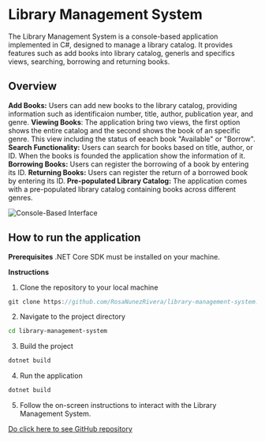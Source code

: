 # Library Management System

The Library Management System is a console-based application implemented in C#, designed to manage a library catalog. It provides features such as add books into library catalog, generls and specifics views, searching, borrowing and returning books.  

## Overview

**Add Books:** Users can add new books to the library catalog, providing information such as identificaion number, title, author, publication year, and genre.
**Viewing Books**: The application bring two views, the first option shows the entire catalog and the second shows the book of an specific genre. This view including the status of eeach book "Available" or "Borrow".
**Search Functionality:** Users can search for books based on title, author, or ID. When the books is founded the application show the information of it.
**Borrowing Books:** Users can register the borrowing of a book by entering its ID.
**Returning Books:** Users can register the return of a borrowed book by entering its ID.
**Pre-populated Library Catalog:** The application comes with a pre-populated library catalog containing books across different genres.

![Console-Based Interface](image.png)

## How to run the application

**Prerequisites**
.NET Core SDK must be installed on your machine.

**Instructions**

1. Clone the repository to your local machine

```csharp
git clone https://github.com/RosaNunezRivera/library-management-system.git
```

2. Navigate to the project directory

```bash
cd library-management-system
```

3. Build the project

```bash
dotnet build
```

4. Run the application

```bash
dotnet build
```

5. Follow the on-screen instructions to interact with the Library Management System.

[Do click here to see GitHub repository](https://github.com/RosaNunezRivera/library-management-system)
